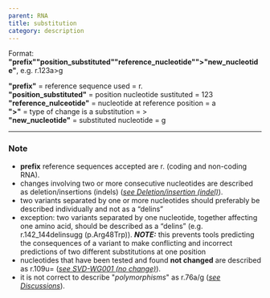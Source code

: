 ```yaml
---
parent: RNA
title: substitution
category: description
---
```


Format:   **"prefix""position_substituted""reference_nucleotide"">"new_nucleotide"**,  e.g. r.123a>g

**"prefix"**  =  reference sequence used  =  r.<br>
**"position_substituted"**  =  position nucleotide sustituted  =  123<br>
**"reference_nulceotide"**  =  nucleotide at reference position =  a<br>
**">"**  =  type of change is a substitution =  ><br>
**"new_nucleotide"**  =  substituted nucleotide  =  g

---

### Note

*	**prefix** reference sequences accepted are r. (coding and non-coding RNA).
*	changes involving two or more consecutive nucleotides are described as deletion/insertions (indels) ([_see Deletion/insertion (indel)_](/recommendations/RNA/variant/indel/)).
* two variants separated by one or more nucleotides should preferably be described individually and not as a “delins”
 * exception: two variants separated by one nucleotide, together affecting one amino acid, should be described as a “delins” (e.g. r.142\_144delinsugg (p.Arg48Trp)).
 _**NOTE:**_ this prevents tools predicting the consequences of a variant to make conflicting and incorrect predictions of two different substitutions at one position
*	nucleotides that have been tested and found **not changed** are described as r.109u= ([_see SVD-WG001 (no change)_](http://www.hgvs.org/mutnomen/accepted001.html)).
*	it is not correct to describe "_polymorphisms_" as r.76a/g ([_see Discussions_](/recommendations/RNA/variant/substitution/#polymorphism)).
